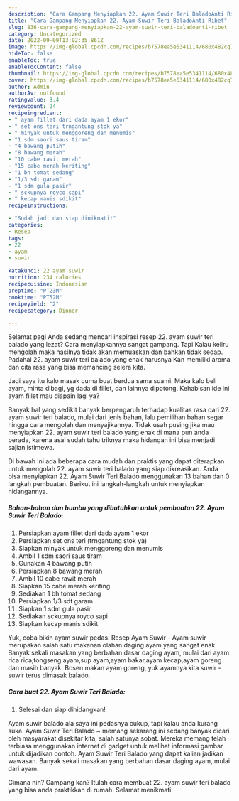 ```yaml
---
description: "Cara Gampang Menyiapkan 22. Ayam Suwir Teri BaladoAnti Ribet"
title: "Cara Gampang Menyiapkan 22. Ayam Suwir Teri BaladoAnti Ribet"
slug: 836-cara-gampang-menyiapkan-22-ayam-suwir-teri-baladoanti-ribet
category: Uncategorized
date: 2022-09-09T13:02:35.861Z
image: https://img-global.cpcdn.com/recipes/b7578ea5e5341114/680x482cq70/22-ayam-suwir-teri-balado-foto-resep-utama.jpg
hideToc: false
enableToc: true
enableTocContent: false
thumbnail: https://img-global.cpcdn.com/recipes/b7578ea5e5341114/680x482cq70/22-ayam-suwir-teri-balado-foto-resep-utama.jpg
cover: https://img-global.cpcdn.com/recipes/b7578ea5e5341114/680x482cq70/22-ayam-suwir-teri-balado-foto-resep-utama.jpg
author: Admin
authorAv: notfound
ratingvalue: 3.4
reviewcount: 24
recipeingredient:
- " ayam fillet dari dada ayam 1 ekor"
- " set ons teri trngantung stok ya"
- " minyak untuk menggoreng dan menumis"
- "1 sdm saori saus tiram"
- "4 bawang putih"
- "8 bawang merah"
- "10 cabe rawit merah"
- "15 cabe merah keriting"
- "1 bh tomat sedang"
- "1/3 sdt garam"
- "1 sdm gula pasir"
- " sckupnya royco sapi"
- " kecap manis sdikit"
recipeinstructions:

- "Sudah jadi dan siap dinikmati!"
categories:
- Resep
tags:
- 22
- ayam
- suwir

katakunci: 22 ayam suwir 
nutrition: 234 calories
recipecuisine: Indonesian
preptime: "PT23M"
cooktime: "PT52M"
recipeyield: "2"
recipecategory: Dinner

---
```



Selamat pagi Anda sedang mencari inspirasi resep 22. ayam suwir teri balado yang lezat? Cara menyiapkannya sangat gampang. Tapi Kalau keliru mengolah maka hasilnya tidak akan memuaskan dan bahkan tidak sedap. Padahal 22. ayam suwir teri balado yang enak harusnya Kan memiliki aroma dan cita rasa yang bisa memancing selera kita.


Jadi saya itu kalo masak cuma buat berdua sama suami. Maka kalo beli ayam, minta dibagi, yg dada di fillet, dan lainnya dipotong. Kehabisan ide ini ayam fillet mau diapain lagi ya?

Banyak hal yang sedikit banyak berpengaruh terhadap kualitas rasa dari 22. ayam suwir teri balado, mulai dari jenis bahan, lalu pemilihan bahan segar hingga cara mengolah dan menyajikannya. Tidak usah pusing jika mau menyiapkan 22. ayam suwir teri balado yang enak di mana pun anda berada, karena asal sudah tahu triknya maka hidangan ini bisa menjadi sajian istimewa.


Di bawah ini ada beberapa cara mudah dan praktis yang dapat diterapkan untuk mengolah 22. ayam suwir teri balado yang siap dikreasikan. Anda bisa menyiapkan 22. Ayam Suwir Teri Balado menggunakan 13 bahan dan 0 langkah pembuatan. Berikut ini langkah-langkah untuk menyiapkan hidangannya.

<!--inarticleads1-->

##### Bahan-bahan dan bumbu yang dibutuhkan untuk pembuatan 22. Ayam Suwir Teri Balado:

1. Persiapkan  ayam fillet dari dada ayam 1 ekor
1. Persiapkan  set ons teri (trngantung stok ya)
1. Siapkan  minyak untuk menggoreng dan menumis
1. Ambil 1 sdm saori saus tiram
1. Gunakan 4 bawang putih
1. Persiapkan 8 bawang merah
1. Ambil 10 cabe rawit merah
1. Siapkan 15 cabe merah keriting
1. Sediakan 1 bh tomat sedang
1. Persiapkan 1/3 sdt garam
1. Siapkan 1 sdm gula pasir
1. Sediakan  sckupnya royco sapi
1. Siapkan  kecap manis sdikit


Yuk, coba bikin ayam suwir pedas. Resep Ayam Suwir - Ayam suwir merupakan salah satu makanan olahan daging ayam yang sangat enak. Banyak sekali masakan yang berbahan dasar daging ayam, mulai dari ayam rica rica,tongseng ayam,sup ayam,ayam bakar,ayam kecap,ayam goreng dan masih banyak. Bosen makan ayam goreng, yuk ayamnya kita suwir - suwir terus dimasak balado. 

<!--inarticleads2-->

##### Cara buat 22. Ayam Suwir Teri Balado:


1. Selesai dan siap dihidangkan!

Ayam suwir balado ala saya ini pedasnya cukup, tapi kalau anda kurang suka. Ayam Suwir Teri Balado ~ memang sekarang ini sedang banyak dicari oleh masyarakat disekitar kita, salah satunya sobat. Mereka memang telah terbiasa menggunakan internet di gadget untuk melihat informasi gambar untuk dijadikan contoh. Ayam Suwir Teri Balado yang dapat kalian jadikan wawasan. Banyak sekali masakan yang berbahan dasar daging ayam, mulai dari ayam. 

Gimana nih? Gampang kan? Itulah cara membuat 22. ayam suwir teri balado yang bisa anda praktikkan di rumah. Selamat menikmati
